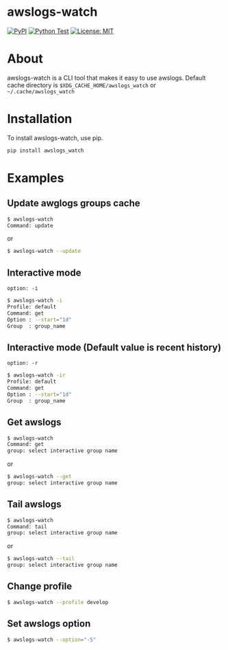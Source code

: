 awslogs-watch
==

[![PyPI](https://badge.fury.io/py/awslogs-watch.svg)](https://badge.fury.io/py/awslogs-watch)
[![Python Test](https://github.com/deresmos/awslogs-watch/workflows/Python%20Test/badge.svg)](https://github.com/deresmos/awslogs-watch/actions?workflow=Python+Test)
[![License: MIT](https://img.shields.io/badge/License-MIT-yellow.svg)](https://github.com/deresmos/awslogs-watch/blob/master/LICENSE)


About
===
awslogs-watch is a CLI tool that makes it easy to use awslogs.
Default cache directory is `$XDG_CACHE_HOME/awslogs_watch` or `~/.cache/awslogs_watch`

Installation
==
To install awslogs-watch, use pip.

```bash
pip install awslogs_watch
```

Examples
==

## Update awglogs groups cache
```bash
$ awslogs-watch
Command: update
```

or

```bash
$ awslogs-watch --update
```

## Interactive mode
`option: -i`
```bash
$ awslogs-watch -i
Profile: default
Command: get
Option : --start="1d"
Group  : group_name
```

## Interactive mode (Default value is recent history)
`option: -r`
```bash
$ awslogs-watch -ir
Profile: default
Command: get
Option : --start="1d"
Group  : group_name
```

## Get awslogs
```bash
$ awslogs-watch
Command: get
group: select interactive group name
```

or

```bash
$ awslogs-watch --get
group: select interactive group name
```

## Tail awslogs
```bash
$ awslogs-watch
Command: tail
group: select interactive group name
```

or

```bash
$ awslogs-watch --tail
group: select interactive group name
```

## Change profile
```bash
$ awslogs-watch --profile develop
```

## Set awslogs option
```bash
$ awslogs-watch --option="-S"
```
